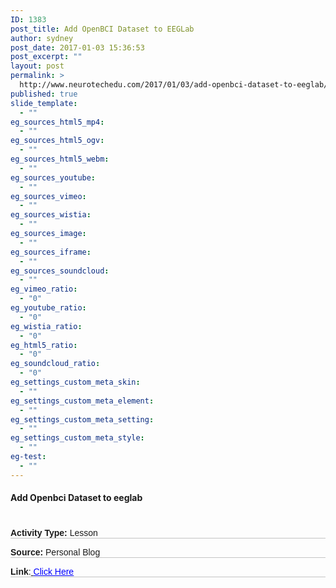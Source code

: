 ```yaml
---
ID: 1383
post_title: Add OpenBCI Dataset to EEGLab
author: sydney
post_date: 2017-01-03 15:36:53
post_excerpt: ""
layout: post
permalink: >
  http://www.neurotechedu.com/2017/01/03/add-openbci-dataset-to-eeglab/
published: true
slide_template:
  - ""
eg_sources_html5_mp4:
  - ""
eg_sources_html5_ogv:
  - ""
eg_sources_html5_webm:
  - ""
eg_sources_youtube:
  - ""
eg_sources_vimeo:
  - ""
eg_sources_wistia:
  - ""
eg_sources_image:
  - ""
eg_sources_iframe:
  - ""
eg_sources_soundcloud:
  - ""
eg_vimeo_ratio:
  - "0"
eg_youtube_ratio:
  - "0"
eg_wistia_ratio:
  - "0"
eg_html5_ratio:
  - "0"
eg_soundcloud_ratio:
  - "0"
eg_settings_custom_meta_skin:
  - ""
eg_settings_custom_meta_element:
  - ""
eg_settings_custom_meta_setting:
  - ""
eg_settings_custom_meta_style:
  - ""
eg-test:
  - ""
---
```

<h4 style="font-family:"Open Sans";text-align: left; color: #23b2c6; text-transform: uppercase; margin-top: 0; margin-bottom: -0.2em;">Add Openbci Dataset to eeglab</h4>
&nbsp;
<p style="font-family: 'arial'; margin-top: 0.3em; border-bottom: 1px solid #c4c4c4;"><strong>Activity Type:</strong> Lesson</p>
<p style="font-family: 'arial'; margin-top: 0.2em; border-bottom: 1px solid #c4c4c4;"><strong>Source:</strong> Personal Blog</p>
<p style="font-family: 'arial'; margin-top: 0.2em; border-bottom: 1px solid #c4c4c4;"><strong>Link</strong>:<a href="https://irenevigueguix.wordpress.com/2016/04/22/loading-openbci-datasets-in-eeglab/" target="blank"> <span style="color: blue; text-decoration: underline;">Click Here</span></a></p>